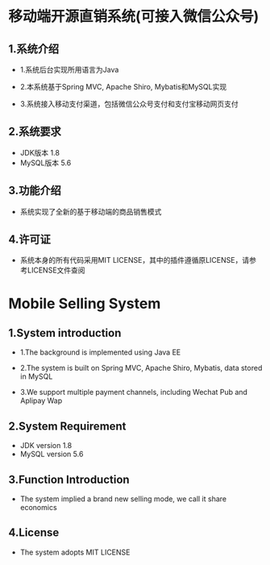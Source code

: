 # 移动端开源直销系统(可接入微信公众号)

## 1.系统介绍

* 1.系统后台实现所用语言为Java

* 2.本系统基于Spring MVC, Apache Shiro, Mybatis和MySQL实现

* 3.系统接入移动支付渠道，包括微信公众号支付和支付宝移动网页支付

## 2.系统要求

* JDK版本 1.8
* MySQL版本 5.6

## 3.功能介绍

* 系统实现了全新的基于移动端的商品销售模式

## 4.许可证

* 系统本身的所有代码采用MIT LICENSE，其中的插件遵循原LICENSE，请参考LICENSE文件查阅


# Mobile Selling System

## 1.System introduction

* 1.The background is implemented using Java EE

* 2.The system is built on Spring MVC, Apache Shiro, Mybatis, data stored in MySQL

* 3.We support multiple payment channels, including Wechat Pub and Aplipay Wap

## 2.System Requirement

* JDK version 1.8
* MySQL version 5.6

## 3.Function Introduction
* The system implied a brand new selling mode, we call it share economics

## 4.License
* The system adopts MIT LICENSE

